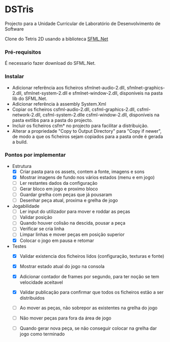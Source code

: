 # DSTris
Projecto para a Unidade Curricular de Laboratório de Desenvolvimento de Software

Clone do Tetris 2D usando a biblioteca [SFML.Net](https://www.sfml-dev.org/download/sfml.net/)

### Pré-requisitos

É necessario fazer download do SFML.Net.

### Instalar

* Adicionar referência aos ficheiros sfmlnet-audio-2.dll, sfmlnet-graphics-2.dll, sfmlnet-system-2.dll e sfmlnet-window-2.dll, disponíveis na pasta lib do SFML.Net.
* Adicionar referência à assembly System.Xml
* Copiar os ficheiros csfml-audio-2.dll, csfml-graphics-2.dll, csfml-network-2.dll, csfml-system-2.dlle csfml-window-2.dll, disponíveis na pasta extlibs para a pasta do projecto.
* Incluir os ficheiros csfm* no projecto para facilitar a distribuição.
* Alterar a propriedade "Copy to Output Directory" para "Copy if newer", de modo a que os ficheiros sejam copiados para a pasta onde é gerada a build.

### Pontos por implementar

* Estrutura
  * [X] Criar pasta para os assets, contem a fonte, imagens e sons
  * [X] Mostrar imagens de fundo nos vários estados (menu e em jogo)
  * [ ] Ler restantes dados da configuração 
  * [ ] Gerar bloco em jogo e proximo bloco
  * [ ] Guardar grelha com peças que já pousaram
  * [ ] Desenhar peça atual, proxima e grelha de jogo
* Jogabilidade
  * [ ] Ler input do utilizador para mover e roddar as peças
  * [ ] Validar posição
  * [ ] Quando houver colisão na descida, pousar a peça
  * [ ] Verificar se cria linha
  * [ ] Limpar linhas e mover peças em posição superior
  * [X] Colocar o jogo em pausa e retomar
* Testes
  * [X] Validar existencia dos ficheiros lidos (configuração, texturas e fonte)
  * [X] Mostrar estado atual do jogo na consola
  * [X] Adicionar contador de frames por segundo, para ter noção se tem velocidade aceitavel
  * [X] Validar publicação para confirmar que todos os ficheiros estão a ser distribuidos
  * [ ] Ao mover as peças, não sobrepor as existentes na grelha do jogo
  * [ ] Não mover peças para fora da área de jogo
  * [ ] Quando gerar nova peça, se não conseguir colocar na grelha dar jogo como terminado
	